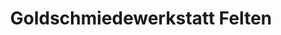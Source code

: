 ---
title: "Goldschmiedewerkstatt Felten"
url: /koeln/goldschmiedewerkstatt-felten/
shop: Schmuck
---
